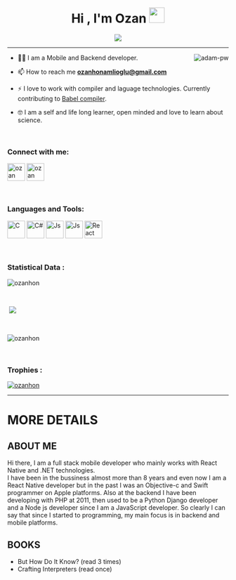 <h1 align="center">Hi , I'm Ozan <img src="https://media.giphy.com/media/hvRJCLFzcasrR4ia7z/giphy.gif" width="35"></h1>
<p align="center">
  <img src="https://readme-typing-svg.herokuapp.com?color=%2336BCF7&size=30&lines=Full+Stack+Mobile+Developer;JavaScript+%7C+TypeScript+%7C+C%23;Open+source+contributor+and+always+learning">
</p>

<hr/>

<p><img align="right" src="https://github.com/Adam-pw/Adam-pw/blob/main/animation_500_kxa883sd.gif" alt="adam-pw" /></p>


- 👨‍💻 I am a Mobile and Backend developer.

- 📫 How to reach me **ozanhonamlioglu@gmail.com**

- ⚡ I love to work with compiler and laguage technologies. Currently contributing to [Babel compiler](https://github.com/ozanhonamlioglu/babel).

- 🤓 I am a self and life long learner, open minded and love to learn about science. 

<br>

<h3 align="left">Connect with me:</h3>
<p align="left">
  <a href="https://www.linkedin.com/in/ozanhonamlioglu" target="blank"><img align="center"
      src="https://www.vectorlogo.zone/logos/linkedin/linkedin-icon.svg"
      alt="ozan" height="40" width="40" /></a>
  <a href="https://twitter.com/the_last_dev" target="blank"><img align="center"
      src="https://www.vectorlogo.zone/logos/twitter/twitter-tile.svg"
      alt="ozan" height="40" width="40" /></a>
</p>

<br>

<h3 align="left">Languages and Tools:</h3>
<p align="left"> 
    <img
      src="https://raw.githubusercontent.com/jmnote/z-icons/master/svg/c.svg"
      alt="C" width="40" height="40" />
    <img
      src="https://raw.githubusercontent.com/jmnote/z-icons/master/svg/csharp.svg"
      alt="C#" width="40" height="40" />
    <img
      src="https://raw.githubusercontent.com/jmnote/z-icons/master/svg/javascript.svg"
      alt="Js" width="40" height="40" />
    <img
      src="https://www.vectorlogo.zone/logos/typescriptlang/typescriptlang-icon.svg"
      alt="Js" width="40" height="40" />
    <img
      src="https://www.vectorlogo.zone/logos/reactjs/reactjs-icon.svg"
      alt="React" width="40" height="40" />
</p>

<br>

<h3>Statistical Data :</h3>
<p><img align="center"
    src="https://github-readme-stats.vercel.app/api/top-langs?username=ozanhonamlioglu&show_icons=true&locale=en&layout=compact"
    alt="ozanhon" /></p>

<br>

<p>&nbsp;<img src="https://github-readme-stats.vercel.app/api?username=ozanhonamlioglu&show_icons=true&count_private=true"/></p>

<br>

<p><img align="center" src="https://github-readme-streak-stats.herokuapp.com/?user=ozanhonamlioglu&" alt="ozanhon" /></p>

<br>
<h3>Trophies :</h3>
<p align="left"> <a href="https://github.com/ryo-ma/github-profile-trophy"><img
      src="https://github-profile-trophy.vercel.app/?username=ozanhonamlioglu" alt="ozanhon" /></a> </p>


---

# MORE DETAILS 

## ABOUT ME
Hi there, I am a full stack mobile developer who mainly works with React Native and .NET technologies.   
I have been in the bussiness almost more than 8 years and even now I am a React Native developer but in the past I was an Objective-c and Swift programmer on Apple platforms. Also at the backend I have been developing with PHP at 2011, then used to be a Python Django developer and a Node js developer since I am a JavaScript developer. So clearly I can say that since I started to programming, my main focus is in backend and mobile platforms.

## BOOKS
- But How Do It Know? (read 3 times)
- Crafting Interpreters (read once)
